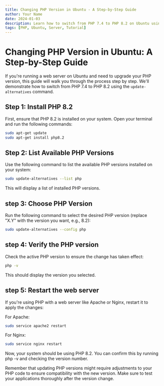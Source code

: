 ```yaml
---
title: Changing PHP Version in Ubuntu - A Step-by-Step Guide
author: Your Name
date: 2024-01-03
description: Learn how to switch from PHP 7.4 to PHP 8.2 on Ubuntu using the update-alternatives command.
tags: [PHP, Ubuntu, Server, Tutorial]
---
```


### <BadgeBlog type="tip" title="PHP, Ubuntu, Server" />

# Changing PHP Version in Ubuntu: A Step-by-Step Guide

If you're running a web server on Ubuntu and need to upgrade your PHP version, this guide will walk you through the process step by step. We'll demonstrate how to switch from PHP 7.4 to PHP 8.2 using the `update-alternatives` command.

## Step 1: Install PHP 8.2

First, ensure that PHP 8.2 is installed on your system. Open your terminal and run the following commands:

```bash
sudo apt-get update
sudo apt-get install php8.2
```

## Step 2: List Available PHP Versions

Use the following command to list the available PHP versions installed on your system:

```bash
sudo update-alternatives --list php
```

This will display a list of installed PHP versions.

## step 3: Choose PHP Version
Run the following command to select the desired PHP version (replace "X.Y" with the version you want, e.g., 8.2):

```bash
sudo update-alternatives --config php
```

## step 4: Verify the PHP version
Check the active PHP version to ensure the change has taken effect:

```bash
php -v
```
This should display the version you selected.

## step 5: Restart the web server
If you're using PHP with a web server like Apache or Nginx, restart it to apply the changes:

For Apache:

```bash
sudo service apache2 restart
```

For Nginx:

```bash
sudo service nginx restart
```

Now, your system should be using PHP 8.2. You can confirm this by running php -v and checking the version number.

Remember that updating PHP versions might require adjustments to your PHP code to ensure compatibility with the new version. Make sure to test your applications thoroughly after the version change.
